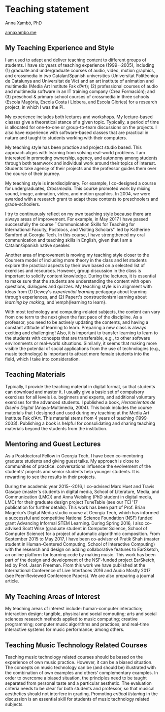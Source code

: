 # Teaching statement

Anna Xambó, PhD 

[annaxambo.me](http://annaxambo.me)

## My Teaching Experience and Style

I am used to adapt and deliver teaching content to different groups of students. I have six years of teaching experience (1999--2005), including (1) graduate and undergraduate courses of audio, video, motion graphics, and crossmedia in two Catalan/Spanish universities (Universitat Politècnica de Catalunya and Universitat de Vic) and an art institute of animation and multimedia (Media Art Institute Fak d’Art); (2) professional courses of audio and multimedia software in an IT training company (Crea Formación); and (3) preschool & primary school courses of crossmedia in three schools (Escola Magòria, Escola Costa i Llobera, and Escola Glòries) for a research project, in which I was the PI. 

My experience includes both lectures and workshops. My lecture-based classes give a theoretical stance of a given topic. Typically, a period of time is allocated for one-to-one or group-to-team discussions on the projects. I also have experience with software-based classes that are practical in nature and taught to students working with their computers. 

My teaching style has been practice and project studio based. This approach aligns with learning from solving real-world problems. I am interested in promoting ownership, agency, and autonomy among students through both teamwork and individual work around their topics of interest. Students take agency of their projects and the professor guides them over the course of their journey.

My teaching style is interdisciplinary. For example, I co-designed a course for undergraduates, *Crossmedia*. This course promoted work by mixing sound, image, animation, video, and motion graphics. In 2004, we were awarded with a research grant to adapt these contents to preschoolers and grade-schoolers.

I try to continuously reflect on my own teaching style because there are always areas of improvement. For example, in May 2017 I have passed successfully the course ``Communication Skills for Teaching for International Faculty, Postdocs, and Visiting Scholars'' led by Katherine Samford at Georgia Tech. In this course, I have strengthened my oral communication and teaching skills in English, given that I am a Catalan/Spanish native speaker. 

Another area of improvement is moving my teaching style closer to the Coursera model of including more theory in the class and let students explore the practical aspects by their own based on a selected list of exercises and resources. However, group discussion in the class is important to solidify content knowledge. During the lectures, it is essential to make sure that the students are understanding the content with open questions, dialogues and quizzes. My teaching style is in alignment with ideas from (1) Dewey's *experiential learning* pedagogy about learning through experiences, and (2) Papert's constructionism learning about *learning by making*, and \emph{learning to learn}.

With most technology and computing-related subjects, the content can vary from one term to the next given the fast pace of the discipline. As a professor, you need to be actively updating the contents, and having a constant attitude of learning to learn. Preparing a new class is always exciting and challenging! Also, it is important to transfer learning to learn to the students with concepts that are transferable, e.g., to other software environments or real-world situations. Similarly, it seems that making more visible the potential of social applications from the use of technologies (e.g., music technology) is important to attract more female students into the field, which I take into consideration.  


## Teaching Materials

Typically, I provide the teaching material in digital format, so that students can download and master it. I usually give a basic set of compulsory exercises for all levels i.e. beginners and experts, and additional voluntary exercises for the advanced students. I published a book, *Herramientas de Diseño Digital* (Anaya-Multimedia, 2004). This book includes the course materials that I designed and used during my teaching at the Media Art Institute Fak d'Art. This material stems from 4 years of teaching (1999-2003). Publishing a book is helpful for consolidating and sharing teaching materials beyond the students from the institution.

## Mentoring and Guest Lectures

As a Postdoctoral Fellow in Georgia Tech, I have been co-mentoring graduate students and giving guest talks. My approach is close to communities of practice: conversations influence the evolvement of the students' projects and senior students help younger students. It is rewarding to see the results in their projects.

During the academic year 2015--2016, I co-advised Marc Huet and Travis Gasque (master's students in digital media, School of Literature, Media, and Communication (LMC)) and Anna Weisling (PhD student in digital media, LMC) for their graduate design project TuneTable (see our TEI '17 publication for further details). This work has been part of Prof. Brian Magerko’s Digital Media studio course at Georgia Tech, which has informed a successful and competitive National Science Foundation (NSF) funded grant Advancing Informal STEM Learning. During Spring 2016, I also co-advised Scott Wise (graduate student in Computer Science, School of Computer Science) for a project of automatic algorithmic composition. From September 2015 to May 2017, I have been co-advisor of Pratik Shah (master student in Human-Centered Computing, School of Interactive Computing) with the research and design on adding collaborative features to EarSketch, an online platform for learning code by making music. This work has been part of the design and development of the NSF-funded project EarSketch, led by Prof. Jason Freeman. From this work we have published at the International Conference of Live Interfaces 2016 and Audio Mostly 2017 (see Peer-Reviewed Conference Papers). We are also preparing a journal article.

## My Teaching Areas of Interest

My teaching areas of interest include: human-computer interaction; interaction design; tangible, physical and social computing; arts and social sciences research methods applied to music computing; creative programming; computer music algorithms and practices; and real-time interactive systems for music performance; among others. 


## Teaching Music Technology Related Courses

Teaching music technology related courses should be based on the experience of own music practice. However, it can be a biased situation. The concepts on music technology can be (and should be) illustrated with the combination of own examples and others' complementary examples. In order to overcome a biased situation, the principles need to be taught separated from  personal taste and a particular aesthetic. The evaluation criteria needs to be clear for both students and professor, so that musical aesthetics should not interfere in grading. Promoting *critical listening* in the discussion is an essential skill for students of music technology related subjects.  


